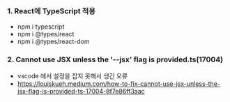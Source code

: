 ### 1. React에 TypeScript 적용

- npm i typescript
- npm i @types/react
- npm i @types/react-dom

### 2. Cannot use JSX unless the '--jsx' flag is provided.ts(17004)

- vscode 에서 설정을 잡지 못해서 생긴 오류
- https://louiskueh.medium.com/how-to-fix-cannot-use-jsx-unless-the-jsx-flag-is-provided-ts-17004-8f7e86ff3aac